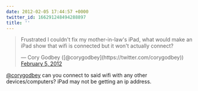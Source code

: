 ```yaml
---
date: 2012-02-05 17:44:57 +0000
twitter_id: 166291248494288897
title: ''
---
```


<blockquote class="twitter-tweet"><p lang="en" dir="ltr">Frustrated I couldn&#39;t fix my mother-in-law&#39;s iPad, what would make an iPad show that wifi is connected but it won&#39;t actually connect?</p>&mdash; Cory Godbey ([@corygodbey](https://twitter.com/corygodbey)) <a href="https://twitter.com/corygodbey/status/166288165928321024?ref_src=twsrc%5Etfw">February 5, 2012</a></blockquote>
<script async src="https://platform.twitter.com/widgets.js" charset="utf-8"></script>

[@corygodbey](https://twitter.com/corygodbey) can you connect to said wifi with any other devices/computers? iPad may not be getting an ip address.
